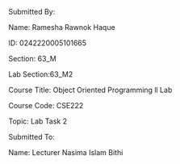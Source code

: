 Submitted By:

Name: Ramesha Rawnok Haque

ID: 0242220005101665

Section: 63_M

Lab Section:63_M2

Course Title: Object Oriented Programming ll Lab

Course Code: CSE222

Topic: Lab Task 2

Submitted To:

Name: Lecturer Nasima Islam Bithi
